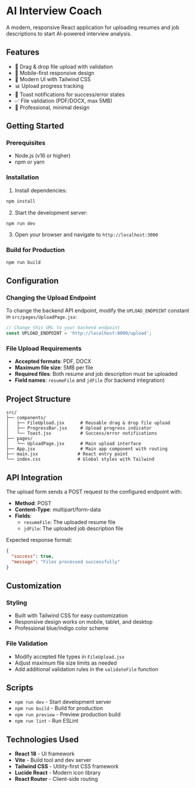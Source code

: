 # AI Interview Coach

A modern, responsive React application for uploading resumes and job descriptions to start AI-powered interview analysis.

## Features

- 📁 Drag & drop file upload with validation
- 📱 Mobile-first responsive design
- 🎨 Modern UI with Tailwind CSS
- 📊 Upload progress tracking
- 🔔 Toast notifications for success/error states
- ✅ File validation (PDF/DOCX, max 5MB)
- 🎯 Professional, minimal design

## Getting Started

### Prerequisites

- Node.js (v16 or higher)
- npm or yarn

### Installation

1. Install dependencies:
```bash
npm install
```

2. Start the development server:
```bash
npm run dev
```

3. Open your browser and navigate to `http://localhost:3000`

### Build for Production

```bash
npm run build
```

## Configuration

### Changing the Upload Endpoint

To change the backend API endpoint, modify the `UPLOAD_ENDPOINT` constant in `src/pages/UploadPage.jsx`:

```javascript
// Change this URL to your backend endpoint
const UPLOAD_ENDPOINT = 'http://localhost:8000/upload';
```

### File Upload Requirements

- **Accepted formats**: PDF, DOCX
- **Maximum file size**: 5MB per file
- **Required files**: Both resume and job description must be uploaded
- **Field names**: `resumeFile` and `jdFile` (for backend integration)

## Project Structure

```
src/
├── components/
│   ├── FileUpload.jsx      # Reusable drag & drop file upload
│   ├── ProgressBar.jsx     # Upload progress indicator
│   └── Toast.jsx           # Success/error notifications
├── pages/
│   └── UploadPage.jsx      # Main upload interface
├── App.jsx                 # Main app component with routing
├── main.jsx               # React entry point
└── index.css              # Global styles with Tailwind
```

## API Integration

The upload form sends a POST request to the configured endpoint with:
- **Method**: POST
- **Content-Type**: multipart/form-data
- **Fields**: 
  - `resumeFile`: The uploaded resume file
  - `jdFile`: The uploaded job description file

Expected response format:
```json
{
  "success": true,
  "message": "Files processed successfully"
}
```

## Customization

### Styling
- Built with Tailwind CSS for easy customization
- Responsive design works on mobile, tablet, and desktop
- Professional blue/indigo color scheme

### File Validation
- Modify accepted file types in `FileUpload.jsx`
- Adjust maximum file size limits as needed
- Add additional validation rules in the `validateFile` function

## Scripts

- `npm run dev` - Start development server
- `npm run build` - Build for production
- `npm run preview` - Preview production build
- `npm run lint` - Run ESLint

## Technologies Used

- **React 18** - UI framework
- **Vite** - Build tool and dev server
- **Tailwind CSS** - Utility-first CSS framework
- **Lucide React** - Modern icon library
- **React Router** - Client-side routing
